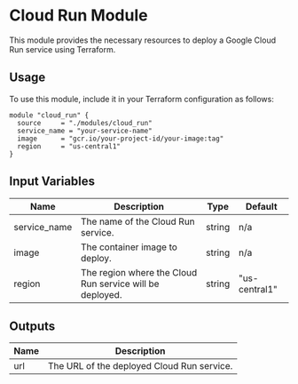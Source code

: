# Cloud Run Module

This module provides the necessary resources to deploy a Google Cloud Run service using Terraform.

## Usage

To use this module, include it in your Terraform configuration as follows:

```hcl
module "cloud_run" {
  source     = "./modules/cloud_run"
  service_name = "your-service-name"
  image      = "gcr.io/your-project-id/your-image:tag"
  region     = "us-central1"
}
```

## Input Variables

| Name          | Description                                   | Type   | Default       |
|---------------|-----------------------------------------------|--------|---------------|
| service_name  | The name of the Cloud Run service.           | string | n/a           |
| image         | The container image to deploy.                | string | n/a           |
| region        | The region where the Cloud Run service will be deployed. | string | "us-central1" |

## Outputs

| Name          | Description                                   |
|---------------|-----------------------------------------------|
| url           | The URL of the deployed Cloud Run service.   |